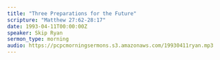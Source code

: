 ```yaml
---
title: "Three Preparations for the Future"
scripture: "Matthew 27:62-28:17"
date: 1993-04-11T00:00:00Z
speaker: Skip Ryan
sermon_type: morning
audio: https://pcpcmorningsermons.s3.amazonaws.com/19930411ryan.mp3 
---
```




